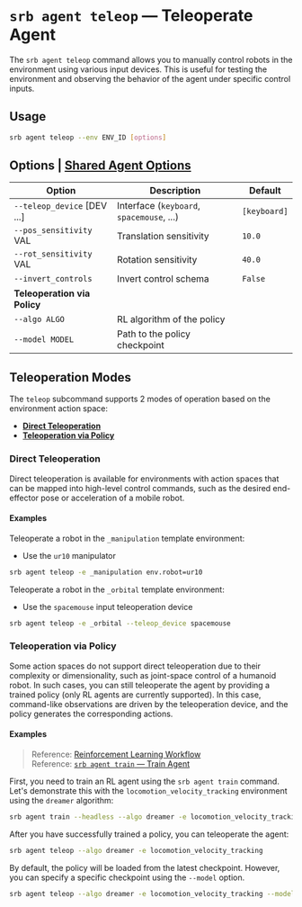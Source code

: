 # `srb agent teleop` — Teleoperate Agent

The `srb agent teleop` command allows you to manually control robots in the environment using various input devices. This is useful for testing the environment and observing the behavior of the agent under specific control inputs.

## Usage

```bash
srb agent teleop --env ENV_ID [options]
```

## Options | [Shared Agent Options](cli.md#shared-agent-options)

| Option                        | Description                               | Default      |
| ----------------------------- | ----------------------------------------- | ------------ |
| `--teleop_device` \[DEV ...\] | Interface (`keyboard`, `spacemouse`, ...) | `[keyboard]` |
| `--pos_sensitivity` VAL       | Translation sensitivity                   | `10.0`       |
| `--rot_sensitivity` VAL       | Rotation sensitivity                      | `40.0`       |
| `--invert_controls`           | Invert control schema                     | `False`      |
| **Teleoperation via Policy**  |                                           |              |
| `--algo ALGO`                 | RL algorithm of the policy                |              |
| `--model MODEL`               | Path to the policy checkpoint             |              |

## Teleoperation Modes

The `teleop` subcommand supports 2 modes of operation based on the environment action space:

- [**Direct Teleoperation**](#direct-teleoperation)
- [**Teleoperation via Policy**](#teleoperation-via-policy)

### Direct Teleoperation

Direct teleoperation is available for environments with action spaces that can be mapped into high-level control commands, such as the desired end-effector pose or acceleration of a mobile robot.

#### Examples

Teleoperate a robot in the `_manipulation` template environment:

- Use the `ur10` manipulator

```bash
srb agent teleop -e _manipulation env.robot=ur10
```

Teleoperate a robot in the `_orbital` template environment:

- Use the `spacemouse` input teleoperation device

```bash
srb agent teleop -e _orbital --teleop_device spacemouse
```

### Teleoperation via Policy

Some action spaces do not support direct teleoperation due to their complexity or dimensionality, such as joint-space control of a humanoid robot. In such cases, you can still teleoperate the agent by providing a trained policy (only RL agents are currently supported). In this case, command-like observations are driven by the teleoperation device, and the policy generates the corresponding actions.

#### Examples

> Reference: [Reinforcement Learning Workflow](../workflows/reinforcement_learning.md)\
> Reference: [`srb agent train` — Train Agent](../reference/cli_agent_train.md)

First, you need to train an RL agent using the `srb agent train` command. Let's demonstrate this with the `locomotion_velocity_tracking` environment using the `dreamer` algorithm:

```bash
srb agent train --headless --algo dreamer -e locomotion_velocity_tracking env.num_envs=256
```

After you have successfully trained a policy, you can teleoperate the agent:

```bash
srb agent teleop --algo dreamer -e locomotion_velocity_tracking
```

By default, the policy will be loaded from the latest checkpoint. However, you can specify a specific checkpoint using the `--model` option.

```bash
srb agent teleop --algo dreamer -e locomotion_velocity_tracking --model space_robotics_bench/logs/locomotion_velocity_tracking/dreamer/...
```
